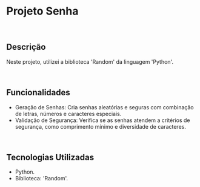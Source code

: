 <h1>Projeto Senha</h1><br>

<h2>Descrição</h2>
<p>Neste projeto,  utilizei a biblioteca 'Random' da linguagem 'Python'.</p><br>

<h2>Funcionalidades</h2>
<ul>
 <li>Geração de Senhas: Cria senhas aleatórias e seguras com combinação de letras, números e caracteres especiais.</li>
 <li>Validação de Segurança: Verifica se as senhas atendem a critérios de segurança, como comprimento mínimo e diversidade de caracteres.</i></li>
</ul><br>

<h2>Tecnologias Utilizadas</h2>
<ul>
 <li>Python.</li>
 <li>Biblioteca: 'Random'.</li>
</ul>
